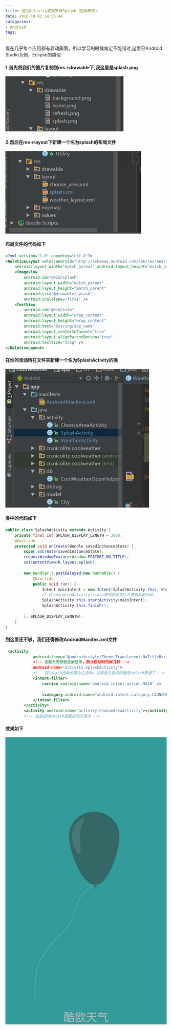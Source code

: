 ```yaml
---
title: 通过Activity实现安卓Splash（启动画面）
date: 2016-10-03 14:55:44
categories:
- Android
tags: 
---
```

现在几乎每个应用都有启动画面，所以学习的时候肯定不能错过,这里已Android Studio为例，Eclipse的类似  
#### 1.首先将我们的图片复制到res->drawable下,我这里是splash.png  
![](/images/20161003-145544-1.png)

#### 2.然后在res->layout下新建一个名为splash的布局文件  
![](/images/20161003-145544-2.png)  

#### 布局文件的代码如下  

```xml
<?xml version="1.0" encoding="utf-8"?>
<RelativeLayout xmlns:android="http://schemas.android.com/apk/res/android"
    android:layout_width="match_parent" android:layout_height="match_parent">
    <ImageView
        android:id="@+id/splash"
        android:layout_width="match_parent"
        android:layout_height="match_parent"
        android:src="@drawable/splash"
        android:scaleType="fitXY" />
    <TextView
        android:id="@+id/info"
        android:layout_width="wrap_content"
        android:layout_height="wrap_content"
        android:text="@string/app_name"
        android:layout_centerInParent="true"
        android:layout_alignParentBottom="true"
        android:textSize="25sp" />
</RelativeLayout>
```

#### 在你的活动所在文件夹新建一个名为SplashActivity的类  
![](/images/20161003-145544-3.png)  

#### 类中的代码如下  

```java
public class SplashActivity extends Activity {
    private final int SPLASH_DISPLAY_LENGTH = 3000;
    @Override
    protected void onCreate(Bundle savedInstanceState) {
        super.onCreate(savedInstanceState);
        requestWindowFeature(Window.FEATURE_NO_TITLE);
        setContentView(R.layout.splash);

        new Handler().postDelayed(new Runnable() {
            @Override
            public void run() {
                Intent mainIntent = new Intent(SplashActivity.this, ChooseAreaActivity.class);
                // ChooseAreaActivity.class是你启动完后台要启动的活动
                SplashActivity.this.startActivity(mainIntent);
                SplashActivity.this.finish();
            }
        }, SPLASH_DISPLAY_LENGTH);
    }
}
```

#### 到这里还不够，我们还得修改AndroidManifes.xml文件
```xml
 <activity
            android:theme="@android:style/Theme.Translucent.NoTitleBar.Fullscreen"
            <!-- 设置为无标题全屏显示，防止启动时白屏几秒 -->
            android:name="activity.SplashActivity">
            <!-- 将Splash活动设置为主活动，这样首先启动的就是splash界面了 -->
            <intent-filter>
                <action android:name="android.intent.action.MAIN" />

                <category android:name="android.intent.category.LAUNCHER" />
            </intent-filter>
        </activity>
        <activity android:name="activity.ChooseAreaActivity"></activity>
        <!-- 注册启动splash后要启动的活动 -->
```

#### 效果如下  
![](/images/20161003-145544-4.png)